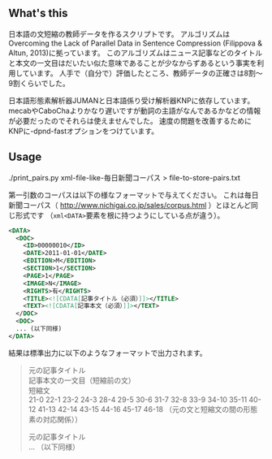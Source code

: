 ## What's this

日本語の文短縮の教師データを作るスクリプトです。
アルゴリズムはOvercoming the Lack of Parallel Data in Sentence Compression (Filippova & Altun, 2013)に拠っています。
このアルゴリズムはニュース記事などのタイトルと本文の一文目はだいたい似た意味であることが少なからずあるという事実を利用しています。
人手で（自分で）評価したところ、教師データの正確さは8割～9割くらいでした。

日本語形態素解析器JUMANと日本語係り受け解析器KNPに依存しています。
mecabやCaboChaよりかなり遅いですが動詞の主語がなんであるかなどの情報が必要だったのでそれらは使えませんでした。
速度の問題を改善するためにKNPに-dpnd-fastオプションをつけています。

## Usage

./print_pairs.py xml-file-like-毎日新聞コーパス > file-to-store-pairs.txt

第一引数のコーパスは以下の様なフォーマットで与えてください。
これは毎日新聞コーパス（ http://www.nichigai.co.jp/sales/corpus.html ）とほとんど同じ形式です
（```xml<DATA>```要素を根に持つようにしている点が違う）。

```xml
<DATA>
  <DOC>
    <ID>00000010</ID>
    <DATE>2011-01-01</DATE>
    <EDITION>M</EDITION>
    <SECTION>1</SECTION>
    <PAGE>1</PAGE>
    <IMAGE>N</IMAGE>
    <RIGHTS>有</RIGHTS>
    <TITLE><![CDATA[記事タイトル（必須）]]></TITLE>
    <TEXT><![CDATA[記事本文（必須）]]></TEXT>
  </DOC>
  <DOC>
  ... (以下同様)
</DATA>
```

結果は標準出力に以下のようなフォーマットで出力されます。

> 元の記事タイトル  
> 記事本文の一文目（短縮前の文）  
> 短縮文  
> 21-0 22-1 23-2 24-3 28-4 29-5 30-6 31-7 32-8 33-9 34-10 35-11 40-12 41-13 42-14 43-15 44-16 45-17 46-18 （元の文と短縮文の間の形態素の対応関係））  
>   
> 元の記事タイトル  
> ... （以下同様）  
